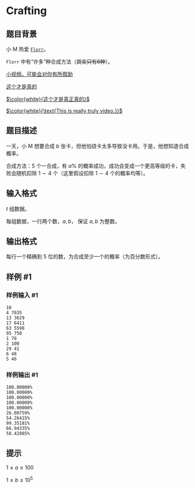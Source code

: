 # Crafting

## 题目背景

小 M 热爱 [`Florr`](https://florr.io)。

`Florr` 中有“许多”种合成方法（~~其实只有6种~~）。

[小视频，可能会对你有所帮助](https://www.bilibili.com/video/BV1Q8411b74e/?spm_id_from=333.337.search-card.all.click)

[这个才是真的](https://www.bilibili.com/video/BV1PP4y127nC/?spm_id_from=333.337.search-card.all.click)

[$\color{white}{这个才是真正真的}$](https://www.bilibili.com/video/BV1qD4y1t741/?spm_id_from=333.337.search-card.all.click)

[$\color{white}{\text{This is really truly video.}}$](http://gxoi.ddwoo.top/file/mythic_crafting.gif)

## 题目描述

一天，小 M 想要合成 $b$ 张卡，但他怕烧卡太多导致没卡用。于是，他想知道合成概率。

合成方法：$5$ 个一合成，有 $a\%$ 的概率成功，成功会变成一个更高等级的卡，失败会随机扣除 $1 \sim 4$ 个（这里假设扣除 $1 \sim 4$ 个的概率均等）。

## 输入格式

$t$ 组数据。

每组数据，一行两个数，$a, b$， 保证 $a, b$ 为整数。

## 输出格式

每行一个精确到 $5$ 位的数，为合成至少一个的概率（为百分数形式）。

## 样例 #1

### 样例输入 #1

```
10
4 7035
13 3629
17 6411
63 5598
95 758
1 78
2 100
29 41
6 48
5 46
```

### 样例输出 #1

```
100.00000%
100.00000%
100.00000%
100.00000%
100.00000%
26.00759%
54.26415%
99.35181%
66.94335%
58.42885%
```

## 提示

$1 \le a \le 100$

$1 \le b \le 10^{5}$